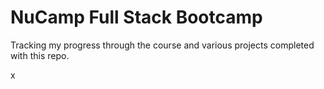 # NuCamp Full Stack Bootcamp

Tracking my progress through the course and various projects completed with this repo.


x